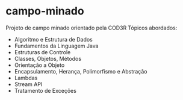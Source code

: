 # campo-minado
Projeto de campo minado orientado pela COD3R
Tópicos abordados:
  - Algoritmo e Estrutura de Dados
  - Fundamentos da Linguagem Java
  - Estruturas de Controle
  - Classes, Objetos, Métodos
  - Orientação a Objeto
  - Encapsulamento, Herança, Polimorfismo e Abstração
  - Lambdas
  - Stream API
  - Tratamento de Exceções
